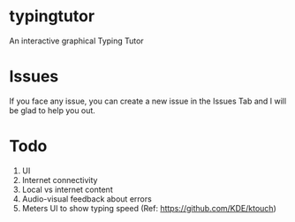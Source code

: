 # typingtutor
An interactive graphical Typing Tutor

# Issues
If you face any issue, you can create a new issue in the Issues Tab and I will be glad to help you out.

# Todo
1. UI
2. Internet connectivity
3. Local vs internet content
4. Audio-visual feedback about errors
5. Meters UI to show typing speed (Ref: https://github.com/KDE/ktouch)